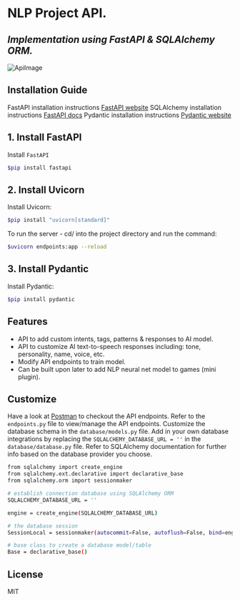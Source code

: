 # NLP Project API.
## _Implementation using FastAPI & SQLAlchemy ORM._

![ApiImage](https://appmaster.io/api/_files/PqV7MuNwv89GrZvBd4LNNK/download/)

## Installation Guide
FastAPI installation instructions [FastAPI website](https://fastapi.tiangolo.com/)
SQLAlchemy installation instructions [FastAPI docs](https://fastapi.tiangolo.com/tutorial/sql-databases/)
Pydantic installation instructions [Pydantic website](https://docs.pydantic.dev/install/)

## 1. Install FastAPI

Install `FastAPI`
```sh
$pip install fastapi
```
## 2. Install Uvicorn

Install Uvicorn:
```sh
$pip install "uvicorn[standard]"
```

To run the server - cd/ into the project directory and run the command:
```sh
$uvicorn endpoints:app --reload
```
## 3. Install Pydantic
Install Pydantic:
```sh
$pip install pydantic
```

## Features

- API to add custom intents, tags, patterns & responses to AI model.
- API to customize AI text-to-speech responses including: tone, personality, name, voice, etc.
- Modify API endpoints to train model.
- Can be built upon later to add NLP neural net model to games (mini plugin).


## Customize
Have a look at [Postman](https://www.postman.com/) to checkout the API endpoints. Refer to the `endpoints.py` file to view/manage the API endpoints.
Customize the database schema in the `database/models.py` file. Add in your own database integrations by replacing the `SQLALCHEMY_DATABASE_URL = ''` in the `database/database.py` file. Refer to SQLAlchemy documentation for further info based on the database provider you choose.

```sh
from sqlalchemy import create_engine
from sqlalchemy.ext.declarative import declarative_base
from sqlalchemy.orm import sessionmaker

# establish connection database using SQLAlchemy ORM
SQLALCHEMY_DATABASE_URL = ''

engine = create_engine(SQLALCHEMY_DATABASE_URL)

# the database session
SessionLocal = sessionmaker(autocommit=False, autoflush=False, bind=engine)

# base class to create a database model/table
Base = declarative_base()
```

## License

MIT
